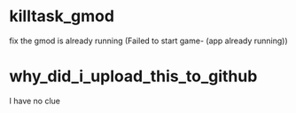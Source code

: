 # killtask_gmod
fix the gmod is already running (Failed to start game- (app already running))

# why_did_i_upload_this_to_github
I have no clue
